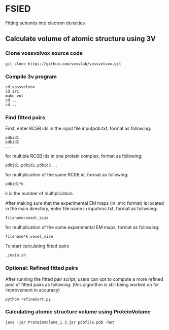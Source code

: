 # FSIED
Fitting subunits into electron densities


## Calculate volume of atomic structure using 3V


### Clone vossvolvox source code
```
git clone https://github.com/vosslab/vossvolvox.git
```

### Compile 3v program
```
cd vossvolvox
cd src
make vol
cd ..
cd ..
```

### Find fitted pairs
First, enter RCSB ids in the input file inputpdb.txt, format as following:
```
pdbid1
pdbid2
...
```
for multiple RCSB ids in one protein complex, format as following:
```
pdbid1,pdbid2,pdbid3...
```
for multiplication of the same RCSB id, format as following:
```
pdbid1*k
```
k is the number of multiplication.

After making sure that the experimental EM maps (in .mrc format) is located in the main directory, enter file name in inputmrc.txt, format as follwoing:
```
filename:voxel_size
```
for multiplication of the same experimental EM maps, format as following:
```
filename*k:voxel_size
```

To start calculating fitted pairs
```
./main.sh
```


### Optional: Refined fitted pairs
After running the fitted pair script, users can opt to compute a more refined pool of fitted pairs as following:
(this algorithm is still being worked on for improvement in accuracy)
```
python refineSort.py
```

### Calculating atomic structure volume using ProteinVolume 
```
java -jar ProteinVolume_1.3.jar pdbfile.pdb -het
```

